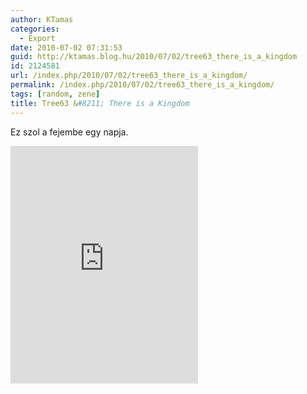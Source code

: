 ```yaml
---
author: KTamas
categories:
  - Export
date: 2010-07-02 07:31:53
guid: http://ktamas.blog.hu/2010/07/02/tree63_there_is_a_kingdom
id: 2124581
url: /index.php/2010/07/02/tree63_there_is_a_kingdom/
permalink: /index.php/2010/07/02/tree63_there_is_a_kingdom/
tags: [random, zene]
title: Tree63 &#8211; There is a Kingdom
---
```


Ez szol a fejembe egy napja.

<iframe src="https://open.spotify.com/embed/track/1IPHITOQdrRwOBHR8dBurU" width="300" height="380" frameborder="0" allowtransparency="true" allow="encrypted-media"></iframe>
